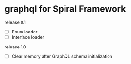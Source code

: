 # graphql for Spiral Framework

release 0.1

- [ ] Enum loader
- [ ] Interface loader

release 1.0
- [ ] Clear memory after GraphQL schema initialization
